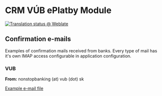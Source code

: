 # CRM VÚB ePlatby Module

[![Translation status @ Weblate](https://hosted.weblate.org/widgets/remp-crm/-/vub_eplatby-module/svg-badge.svg)](https://hosted.weblate.org/projects/remp-crm/vub_eplatby-module/)

## Confirmation e-mails

Examples of confirmation mails received from banks. Every type of mail has it's own IMAP access configurable in application configuration.

### VUB

**From:** nonstopbanking (at) vub (dot) sk

[Example e-mail file](docs/vub.eml)
